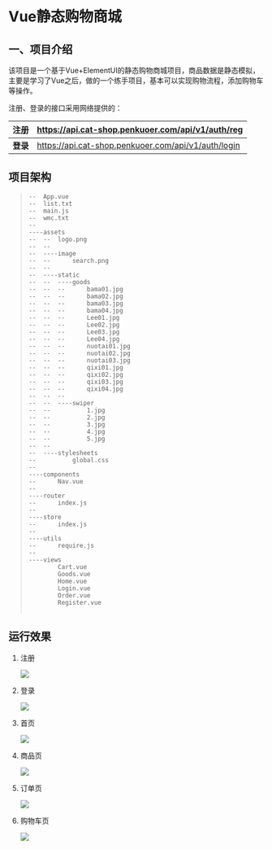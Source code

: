 # Vue静态购物商城

## 一、项目介绍

该项目是一个基于Vue+ElementUI的静态购物商城项目，商品数据是静态模拟，主要是学习了Vue之后，做的一个练手项目，基本可以实现购物流程，添加购物车等操作。

注册、登录的接口采用网络提供的：

| **注册** | https://api.cat-shop.penkuoer.com/api/v1/auth/reg   |
| -------- | --------------------------------------------------- |
| **登录** | https://api.cat-shop.penkuoer.com/api/v1/auth/login |



## 项目架构

> ```
> --  App.vue
> --  list.txt
> --  main.js
> --  wmc.txt
> --  
> ----assets
> --  --  logo.png
> --  --  
> --  ----image
> --  --      search.png
> --  --      
> --  ----static
> --  --  ----goods
> --  --  --      bama01.jpg
> --  --  --      bama02.jpg
> --  --  --      bama03.jpg
> --  --  --      bama04.jpg
> --  --  --      Lee01.jpg
> --  --  --      Lee02.jpg
> --  --  --      Lee03.jpg
> --  --  --      Lee04.jpg
> --  --  --      nuotai01.jpg
> --  --  --      nuotai02.jpg
> --  --  --      nuotai03.jpg
> --  --  --      qixi01.jpg
> --  --  --      qixi02.jpg
> --  --  --      qixi03.jpg
> --  --  --      qixi04.jpg
> --  --  --      
> --  --  ----swiper
> --  --          1.jpg
> --  --          2.jpg
> --  --          3.jpg
> --  --          4.jpg
> --  --          5.jpg
> --  --          
> --  ----stylesheets
> --          global.css
> --          
> ----components
> --      Nav.vue
> --      
> ----router
> --      index.js
> --      
> ----store
> --      index.js
> --      
> ----utils
> --      require.js
> --      
> ----views
>         Cart.vue
>         Goods.vue
>         Home.vue
>         Login.vue
>         Order.vue
>         Register.vue
>         
> ```



## 运行效果

1. 注册

   ![](https://cdn.jsdelivr.net/gh/OriginalCoder0/gallery@master/images/1625837716098-reg.png)

2. 登录

   ![](https://cdn.jsdelivr.net/gh/OriginalCoder0/gallery@master/images/1625837731228-login.png)

3. 首页

   ![](https://cdn.jsdelivr.net/gh/OriginalCoder0/gallery@master/images/1625838172072-home.png)

4. 商品页

   ![](https://cdn.jsdelivr.net/gh/OriginalCoder0/gallery@master/images/1625838139059-goods.png)

5. 订单页

   ![](https://cdn.jsdelivr.net/gh/OriginalCoder0/gallery@master/images/1625838208741-order.png)

6. 购物车页

   ![](https://cdn.jsdelivr.net/gh/OriginalCoder0/gallery@master/images/1625838228550-cart.png)



